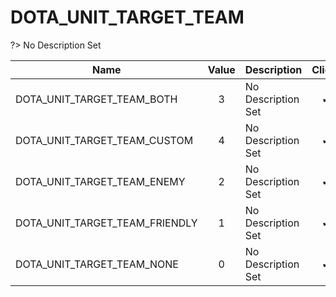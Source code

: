 # DOTA_UNIT_TARGET_TEAM
?> No Description Set

Name|Value|Description|Client
--|:--:|--|:--:
DOTA_UNIT_TARGET_TEAM_BOTH|3|No Description Set|✔
DOTA_UNIT_TARGET_TEAM_CUSTOM|4|No Description Set|✔
DOTA_UNIT_TARGET_TEAM_ENEMY|2|No Description Set|✔
DOTA_UNIT_TARGET_TEAM_FRIENDLY|1|No Description Set|✔
DOTA_UNIT_TARGET_TEAM_NONE|0|No Description Set|✔
